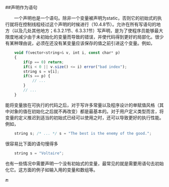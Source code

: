 ##声明作为语句

&emsp;&emsp;一个声明也是一个语句。除非一个变量被声明为static，否则它的初始式的执行就将在控制线程经过这个声明的时候进行（10.4.8节）。允许在所有写语句的地方（以及几处其他地方；6.3.2.1节、6.3.3.1节）写声明，是为了使程序员能够最大限度地减少由于未初始化的变量而导致的错误，并使代码得到更好的局部化。很少有某种理由说，必须在还没有某变量应该保存的值之前引进这个变量。例如，

```javascript
    void f(vector<string>& v, int i, const char* p)
    {
        if(p == 0) return;
        if(i < 0 || v.size() <= i) error("bad index");
        string s = v[i];
        if(s == p) {
            // ...
        }
        // ...
    }
```

能将变量放在可执行的代码之后，对于写许多常量以及程序设计的单赋值风格（其中对象的值在初始化之后就不再改变）都是最基本的。对于用户定义类型而言，将变量的定义推迟到适当的初始式已经可以使用之时，还可以导致更好的执行性能。例如，

```javascript
    string s; /* ... */ s = "The best is the enemy of the good.";
```

很容易比下面的语句慢得多

```javascript
    string s = "Voltaire";
```

也有一些情况中需要声明一个没有初始式的变量，最常见的就是需要用语句去初始化它。这方面的例子如输入用的变量和数组等。

🔚

